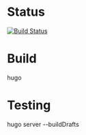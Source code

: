# Status
[![Build Status](https://travis-ci.org/LavoWeb/Lumao-Hugo.svg?branch=master)](https://travis-ci.org/LavoWeb/Lumao-Hugo)

# Build
hugo

# Testing
hugo server --buildDrafts